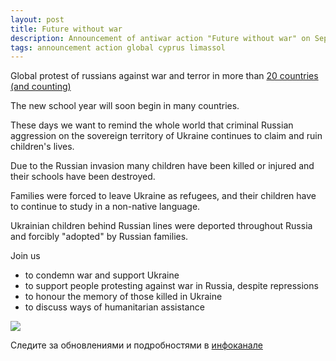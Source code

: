 ```yaml
---
layout: post
title: Future without war
description: Announcement of antiwar action "Future without war" on September 11th 2022 at Molos, Limassol, Cyprus
tags: announcement action global cyprus limassol
---
```

Global protest of russians against war and terror in more than [20 countries (and counting)](https://taplink.cc/futurewithoutwar)


The new school year will soon begin in many countries.

These days we want to remind the whole world that criminal Russian aggression on the sovereign territory of Ukraine continues to claim and ruin children's lives.

Due to the Russian invasion many children have been killed or injured and their schools have been destroyed.

Families were forced to leave Ukraine as refugees, and their children have to continue to study in a non-native language.

Ukrainian children behind Russian lines were deported throughout Russia and forcibly "adopted" by Russian families.

Join us
* to condemn war and support Ukraine
* to support people protesting against war in Russia, despite repressions
* to honour the memory of those killed in Ukraine
* to discuss ways of humanitarian assistance

![](https://www.youtube.com/watch?v=lJJXnoQwH2Y)

Следите за обновлениями и подробностями в [инфоканале](https://t.me/nowarcy)
